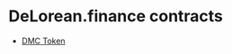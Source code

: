 # DeLorean.finance contracts

- [DMC Token](https://etherscan.io/address/0x3620a54EC63B98fB709F91C1F89F77842049aFc3#code)
